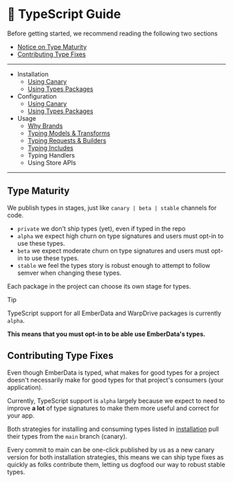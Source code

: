 # 💚 TypeScript Guide

Before getting started, we recommend reading
the following two sections

- [Notice on Type Maturity](#type-maturity)
- [Contributing Type Fixes](#contributing-type-fixes)


---

- Installation
  - [Using Canary](./0-installation.md#using-canary)
  - [Using Types Packages](./0-installation.md#using-types-packages)
- Configuration
  - [Using Canary](./1-configuration.md#using-canary)
  - [Using Types Packages](./1-configuration.md#using-types-packages)
- Usage
  - [Why Brands](./2-why-brands.md)
  - [Typing Models & Transforms](./3-typing-models.md)
  - [Typing Requests & Builders](./4-typing-requests.md)
  - [Typing Includes](./5-typing-includes.md)
  - Typing Handlers
  - Using Store APIs

---

## Type Maturity

We publish types in stages, just like `canary | beta | stable` channels for code.

- `private` we don't ship types (yet), even if typed in the repo
- `alpha` we expect high churn on type signatures and users must opt-in to use these types.
- `beta` we expect moderate churn on type signatures and users must opt-in to use these types.
- `stable` we feel the types story is robust enough to attempt to follow semver when changing these types.

Each package in the project can choose its own stage for types.

> [!TIP]
> TypeScript support for all EmberData and WarpDrive packages is currently `alpha`.
>
> **This means that you must opt-in to be able use EmberData's types.**

## Contributing Type Fixes

Even though EmberData is typed, what makes for good types for a project doesn't necessarily make for good types for that project's consumers (your application).

Currently, TypeScript support is `alpha` largely because we expect to need to improve **a lot** of type signatures to make them more useful and correct for your app.

Both strategies for installing and consuming types listed in [installation](./0-installation.md) pull their types from the `main` branch (canary).

Every commit to main can be one-click published by us as a new canary version for both installation strategies, this means we can ship type fixes as quickly as folks contribute them, letting us dogfood our way to robust stable types.
